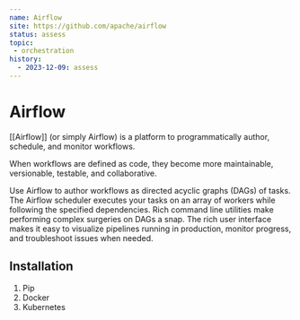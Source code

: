 ```yaml
---
name: Airflow
site: https://github.com/apache/airflow
status: assess
topic: 
 - orchestration
history:
  - 2023-12-09: assess
---
```


# Airflow

[[Airflow]] (or simply Airflow) is a platform to programmatically author, schedule, and monitor workflows.

When workflows are defined as code, they become more maintainable, versionable, testable, and collaborative.

Use Airflow to author workflows as directed acyclic graphs (DAGs) of tasks. The Airflow scheduler executes your tasks on an array of workers while following the specified dependencies. Rich command line utilities make performing complex surgeries on DAGs a snap. The rich user interface makes it easy to visualize pipelines running in production, monitor progress, and troubleshoot issues when needed.

## Installation
1. Pip
2. Docker
3. Kubernetes


